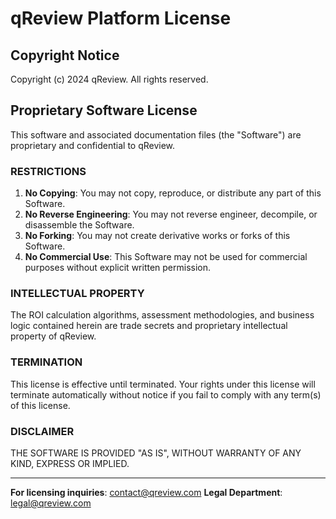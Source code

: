 # qReview Platform License

## Copyright Notice
Copyright (c) 2024 qReview. All rights reserved.

## Proprietary Software License

This software and associated documentation files (the "Software") are proprietary and confidential to qReview.

### RESTRICTIONS

1. **No Copying**: You may not copy, reproduce, or distribute any part of this Software.
2. **No Reverse Engineering**: You may not reverse engineer, decompile, or disassemble the Software.
3. **No Forking**: You may not create derivative works or forks of this Software.
4. **No Commercial Use**: This Software may not be used for commercial purposes without explicit written permission.

### INTELLECTUAL PROPERTY

The ROI calculation algorithms, assessment methodologies, and business logic contained herein are trade secrets and proprietary intellectual property of qReview.

### TERMINATION

This license is effective until terminated. Your rights under this license will terminate automatically without notice if you fail to comply with any term(s) of this license.

### DISCLAIMER

THE SOFTWARE IS PROVIDED "AS IS", WITHOUT WARRANTY OF ANY KIND, EXPRESS OR IMPLIED.

---

**For licensing inquiries**: contact@qreview.com
**Legal Department**: legal@qreview.com
